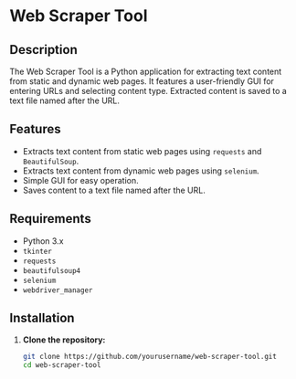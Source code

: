 # Web Scraper Tool

## Description

The Web Scraper Tool is a Python application for extracting text content from static and dynamic web pages. It features a user-friendly GUI for entering URLs and selecting content type. Extracted content is saved to a text file named after the URL.

## Features

- Extracts text content from static web pages using `requests` and `BeautifulSoup`.
- Extracts text content from dynamic web pages using `selenium`.
- Simple GUI for easy operation.
- Saves content to a text file named after the URL.

## Requirements

- Python 3.x
- `tkinter`
- `requests`
- `beautifulsoup4`
- `selenium`
- `webdriver_manager`

## Installation

1. **Clone the repository:**
   ```bash
   git clone https://github.com/yourusername/web-scraper-tool.git
   cd web-scraper-tool
